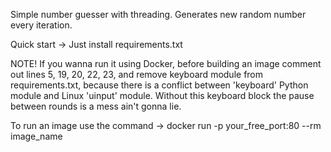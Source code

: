 Simple number guesser with threading. Generates new random number every iteration.

Quick start -> Just install requirements.txt

NOTE! 
If you wanna run it using Docker, before building an image comment out lines 5, 19, 20, 22, 23, and remove keyboard module from requirements.txt, because there is a conflict between 'keyboard' Python module and Linux 'uinput' module. Without this keyboard block the pause between rounds is a mess ain't gonna lie.

To run an image use the command -> docker run -p your_free_port:80 --rm image_name 
